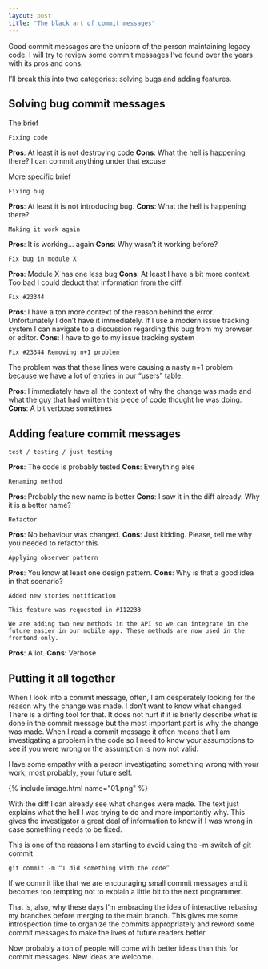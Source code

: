 ```yaml
---
layout: post
title: "The black art of commit messages"
---
```

Good commit messages are the unicorn of the person maintaining legacy code. I will try to review some commit messages I’ve found over the years with its pros and cons.

I’ll break this into two categories: solving bugs and adding features.

## Solving bug commit messages

The brief

```
Fixing code
```

**Pros**: At least it is not destroying code
**Cons**: What the hell is happening there? I can commit anything under that excuse

More specific brief

```
Fixing bug
```

**Pros**: At least it is not introducing bug.
**Cons**: What the hell is happening there?

```
Making it work again
```

**Pros**: It is working… again
**Cons**: Why wasn’t it working before?

```
Fix bug in module X
```

**Pros**: Module X has one less bug
**Cons**: At least I have a bit more context. Too bad I could deduct that information from the diff.

```
Fix #23344
```

**Pros**: I have a ton more context of the reason behind the error. Unfortunately I don’t have it immediately. If I use a modern issue tracking system I can navigate to a discussion regarding this bug from my browser or editor.
**Cons**: I have to go to my issue tracking system

```
Fix #23344 Removing n+1 problem
```

The problem was that these lines were causing a nasty n+1 problem because we have a lot of entries in our “users” table.

**Pros**: I immediately have all the context of why the change was made and what the guy that had written this piece of code thought he was doing.
**Cons**: A bit verbose sometimes

## Adding feature commit messages

```
test / testing / just testing
```

**Pros**: The code is probably tested
**Cons**: Everything else

```
Renaming method
```

**Pros**: Probably the new name is better
**Cons**: I saw it in the diff already. Why it is a better name?

```
Refactor
```

**Pros**: No behaviour was changed.
**Cons**: Just kidding. Please, tell me why you needed to refactor this.

```
Applying observer pattern
```

**Pros**: You know at least one design pattern.
**Cons**: Why is that a good idea in that scenario?

```
Added new stories notification

This feature was requested in #112233

We are adding two new methods in the API so we can integrate in the future easier in our mobile app. These methods are now used in the frontend only.
```

**Pros**: A lot.
**Cons**: Verbose

## Putting it all together

When I look into a commit message, often, I am desperately looking for the reason why the change was made. I don’t want to know what changed. There is a diffing tool for that. It does not hurt if it is briefly describe what is done in the commit message but the most important part is why the change was made. When I read a commit message it often means that I am investigating a problem in the code so I need to know your assumptions to see if you were wrong or the assumption is now not valid.

Have some empathy with a person investigating something wrong with your work, most probably, your future self.

{% include image.html name="01.png" %}

With the diff I can already see what changes were made. The text just explains what the hell I was trying to do and more importantly why. This gives the investigator a great deal of information to know if I was wrong in case something needs to be fixed.

This is one of the reasons I am starting to avoid using the -m switch of git commit

```
git commit -m “I did something with the code”
```

If we commit like that we are encouraging small commit messages and it becomes too tempting not to explain a little bit to the next programmer.

That is, also, why these days I’m embracing the idea of interactive rebasing my branches before merging to the main branch. This gives me some introspection time to organize the commits appropriately and reword some commit messages to make the lives of future readers better.

Now probably a ton of people will come with better ideas than this for commit messages. New ideas are welcome.

